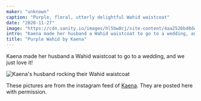 ```yaml
---
maker: "unknown"
caption: "Purple, floral, utterly delightful Wahid waistcoat"
date: "2020-11-27"
image: "https://cdn.sanity.io/images/hl5bw8cj/site-content/4aa2526bd8de543f32ed5f9470e1728d876aa568-750x750.jpg"
intro: "Kaena made her husband a Wahid waistcoat to go to a wedding, and we just love it!"
title: "Purple Wahid by Kaena"
---
```


Kaena made her husband a Wahid waistcoat to go to a wedding, and we just love it!

![Kaena's husband rocking their Wahid waistcoat](https://posts.freesewing.org/uploads/wahid_kaena_wahid_kaena_2_ad16bc1ad6.jpg "Kaena's husband rocking their Wahid waistcoat")

<Note>

These pictures are from the instagram feed of [Kaena](https://www.instagram.com/kaena.mackinnon/). They are posted here with permission.

</Note>
